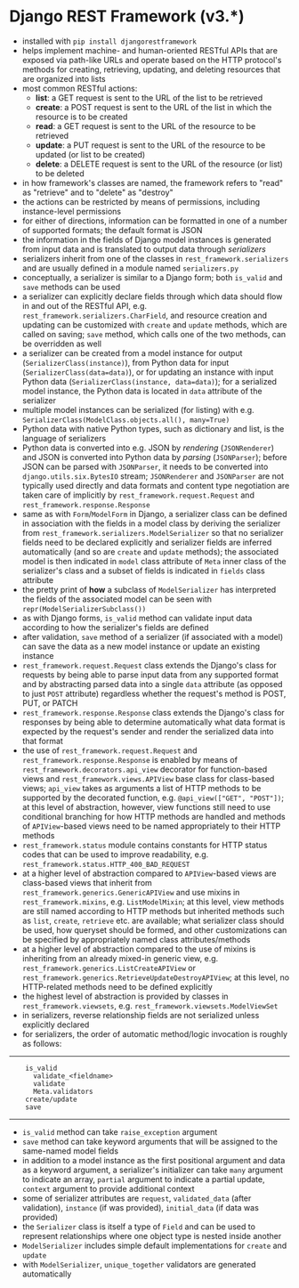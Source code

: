 # Django REST Framework (v3.*)

* installed with `pip install djangorestframework`
* helps implement machine- and human-oriented RESTful APIs that are exposed via path-like URLs and operate based on the HTTP protocol's methods for creating, retrieving, updating, and deleting resources that are organized into lists
* most common RESTful actions:
    * **list**: a GET request is sent to the URL of the list to be retrieved
    * **create**: a POST request is sent to the URL of the list in which the resource is to be created
    * **read**: a GET request is sent to the URL of the resource to be retrieved
    * **update**: a PUT request is sent to the URL of the resource to be updated (or list to be created)
    * **delete**: a DELETE request is sent to the URL of the resource (or list) to be deleted
* in how framework's classes are named, the framework refers to "read" as "retrieve" and to "delete" as "destroy"
* the actions can be restricted by means of permissions, including instance-level permissions
* for either of directions, information can be formatted in one of a number of supported formats; the default format is JSON
* the information in the fields of Django model instances is generated from input data and is translated to output data through *serializers*
* serializers inherit from one of the classes in `rest_framework.serializers` and are usually defined in a module named `serializers.py`
* conceptually, a serializer is similar to a Django form; both `is_valid` and `save` methods can be used
* a serializer can explicitly declare fields through which data should flow in and out of the RESTful API, e.g. `rest_framework.serializers.CharField`, and resource creation and updating can be customized with `create` and `update` methods, which are called on saving; `save` method, which calls one of the two methods, can be overridden as well
* a serializer can be created from a model instance for output (`SerializerClass(instance)`), from Python data for input (`SerializerClass(data=data)`), or for updating an instance with input Python data (`SerializerClass(instance, data=data)`); for a serialized model instance, the Python data is located in `data` attribute of the serializer
* multiple model instances can be serialized (for listing) with e.g. `SerializerClass(ModelClass.objects.all(), many=True)`
* Python data with native Python types, such as dictionary and list, is the language of serializers
* Python data is converted into e.g. JSON by *rendering* (`JSONRenderer`) and JSON is converted into Python data by *parsing* (`JSONParser`); before JSON can be parsed with `JSONParser`, it needs to be converted into `django.utils.six.BytesIO` stream; `JSONRenderer` and `JSONParser` are not typically used directly and data formats and content type negotiation are taken care of implicitly by `rest_framework.request.Request` and `rest_framework.response.Response`
* same as with `Form`/`ModelForm` in Django, a serializer class can be defined in association with the fields in a model class by deriving the serializer from `rest_framework.serializers.ModelSerializer` so that no serializer fields need to be declared explicitly and serializer fields are inferred automatically (and so are `create` and `update` methods); the associated model is then indicated in `model` class attribute of `Meta` inner class of the serializer's class and a subset of fields is indicated in `fields` class attribute
* the pretty print of **how** a subclass of `ModelSerializer` has interpreted the fields of the associated model can be seen with `repr(ModelSerializerSubclass())`
* as with Django forms, `is_valid` method can validate input data according to how the serializer's fields are defined
* after validation, `save` method of a serializer (if associated with a model) can save the data as a new model instance or update an existing instance
* `rest_framework.request.Request` class extends the Django's class for requests by being able to parse input data from any supported format and by abstracting parsed data into a single `data` attribute (as opposed to just `POST` attribute) regardless whether the request's method is POST, PUT, or PATCH
* `rest_framework.response.Response` class extends the Django's class for responses by being able to determine automatically what data format is expected by the request's sender and render the serialized data into that format
* the use of `rest_framework.request.Request` and `rest_framework.response.Response` is enabled by means of `rest_framework.decorators.api_view` decorator for function-based views and `rest_framework.views.APIView` base class for class-based views; `api_view` takes as arguments a list of HTTP methods to be supported by the decorated function, e.g. `@api_view(["GET", "POST"])`; at this level of abstraction, however, view functions still need to use conditional branching for how HTTP methods are handled and methods of `APIView`-based views need to be named appropriately to their HTTP methods
* `rest_framework.status` module contains constants for HTTP status codes that can be used to improve readability, e.g. `rest_framework.status.HTTP_400_BAD_REQUEST`
* at a higher level of abstraction compared to `APIView`-based views are class-based views that inherit from `rest_framework.generics.GenericAPIView` and use mixins in `rest_framework.mixins`, e.g. `ListModelMixin`; at this level, view methods are still named according to HTTP methods but inherited methods such as `list`, `create`, `retrieve` etc. are available; what serializer class should be used, how queryset should be formed, and other customizations can be specified by appropriately named class attributes/methods
* at a higher level of abstraction compared to the use of mixins is inheriting from an already mixed-in generic view, e.g. `rest_framework.generics.ListCreateAPIView` or `rest_framework.generics.RetrieveUpdateDestroyAPIView`; at this level, no HTTP-related methods need to be defined explicitly
* the highest level of abstraction is provided by classes in `rest_framework.viewsets`, e.g. `rest_framework.viewsets.ModelViewSet`
* in serializers, reverse relationship fields are not serialized unless explicitly declared
* for serializers, the order of automatic method/logic invocation is roughly as follows:

***

        is_valid
          validate_<fieldname>
          validate
          Meta.validators
        create/update
        save

***

* `is_valid` method can take `raise_exception` argument
* `save` method can take keyword arguments that will be assigned to the same-named model fields
* in addition to a model instance as the first positional argument and data as a keyword argument, a serializer's initializer can take `many` argument to indicate an array, `partial` argument to indicate a partial update, `context` argument to provide additional context
* some of serializer attributes are `request`, `validated_data` (after validation), `instance` (if was provided), `initial_data` (if data was provided)
* the `Serializer` class is itself a type of `Field` and can be used to represent relationships where one object type is nested inside another
* `ModelSerializer` includes simple default implementations for `create` and `update`
* with `ModelSerializer`, `unique_together` validators are generated automatically
